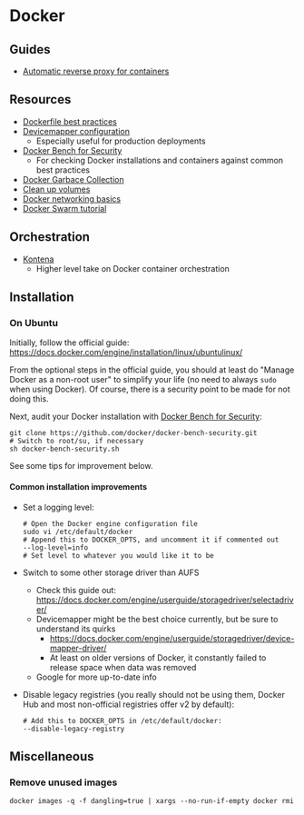 # Docker

## Guides

- [Automatic reverse proxy for containers](https://github.com/mikkopiu/knowledge/tree/master/docker/auto-proxy)

## Resources

- [Dockerfile best practices](https://docs.docker.com/engine/userguide/eng-image/dockerfile_best-practices/)
- [Devicemapper configuration](https://docs.docker.com/engine/userguide/storagedriver/device-mapper-driver/#/configure-docker-with-devicemapper)
  - Especially useful for production deployments
- [Docker Bench for Security](https://github.com/docker/docker-bench-security)
  - For checking Docker installations and containers against common best practices
- [Docker Garbace Collection](https://github.com/spotify/docker-gc)
- [Clean up volumes](https://github.com/chadoe/docker-cleanup-volumes)
- [Docker networking basics](https://docs.docker.com/engine/tutorials/networkingcontainers/)
- [Docker Swarm tutorial](https://docs.docker.com/engine/swarm/swarm-tutorial/)

## Orchestration

- [Kontena](https://kontena.io/)
  - Higher level take on Docker container orchestration

## Installation

### On Ubuntu

Initially, follow the official guide: https://docs.docker.com/engine/installation/linux/ubuntulinux/

From the optional steps in the official guide, you should at least do "Manage Docker as a non-root user" to simplify your life (no need to always `sudo` when using Docker). Of course, there is a security point to be made for not doing this.

Next, audit your Docker installation with [Docker Bench for Security](https://github.com/docker/docker-bench-security):
```shell
git clone https://github.com/docker/docker-bench-security.git
# Switch to root/su, if necessary
sh docker-bench-security.sh
```

See some tips for improvement below.

#### Common installation improvements

- Set a logging level:

    ```shell
    # Open the Docker engine configuration file
    sudo vi /etc/default/docker
    # Append this to DOCKER_OPTS, and uncomment it if commented out
    --log-level=info
    # Set level to whatever you would like it to be
    ```

- Switch to some other storage driver than AUFS
  - Check this guide out: https://docs.docker.com/engine/userguide/storagedriver/selectadriver/
  - Devicemapper might be the best choice currently, but be sure to understand its quirks
    - https://docs.docker.com/engine/userguide/storagedriver/device-mapper-driver/
    - At least on older versions of Docker, it constantly failed to release space when data was removed
  - Google for more up-to-date info
- Disable legacy registries (you really should not be using them, Docker Hub and most non-official registries offer v2 by default):

    ```shell
    # Add this to DOCKER_OPTS in /etc/default/docker:
    --disable-legacy-registry
    ```

## Miscellaneous

### Remove unused images

```shell
docker images -q -f dangling=true | xargs --no-run-if-empty docker rmi
```

